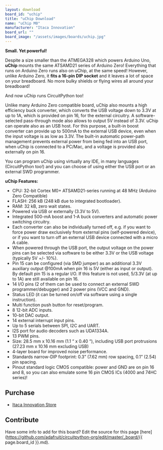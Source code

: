 ```yaml
---
layout: download
board_id: "uchip"
title: "uChip Download"
name: "uChip M0"
manufacturer: "Itaca Innovation"
board_url: ""
board_image: "/assets/images/boards/uchip.jpg"
---
```


**Small. Yet powerful!**

Despite a size smaller than the ATMEGA328 which powers Arduino Uno, **uChip** mounts the same ATSAMD21 series of Arduino Zero! Everything that runs on Arduino Zero runs also on uChip, at the same speed! However, unlike Arduino Zero, it **fits a 16-pin DIP socket** and it leaves a lot of space on your breadboard. No more bulky shields or flying wires all around your breadboard!

And now uChip runs CircuitPython too!

Unlike many Arduino Zero compatible board, uChip also mounts a high efficiency buck converter, which converts the USB voltage down to 3.3V at up to 1A, which is provided on pin 16, for the external circuitry. A software-selected pass-through mode also allows to output 5V instead of 3.3V. 
uChip can operate also as an USB host. For this purpose, a built-in boost converter can provide up to 500mA to the external USB device, even when the input voltage is as low as 3.3V. The built-in automatic power-path management prevents external power from being fed into an USB port, when uChip is connected to a PC/Mac, and a voltage is provided also externally on pin 16.

You can program uChip using virtually any IDE, in many languages (CircuitPython too!) and you can choose of using either the USB port or an external SWD programmer.

**uChip Features:**

* CPU: 32-bit Cortex M0+ ATSAMD21-series running at 48 MHz (Arduino Zero Compatible)
* FLASH: 256 kB (248 kB due to integrated bootloader).
* RAM: 32 kB, zero wait states.
* Powered via USB or externally (3.3V to 5V).
* Integrated 500-mA boost and 1-A buck converters and automatic power switching circuitry. 
* Each converter can also be individually turned off, e.g. if you want to force power draw exclusively from external pins (self-powered device), or if you want to turn off an external USB device connected with a micro A cable.
* When powered through the USB port, the output voltage on the power pins can be selected via software to be either 3.3V or the USB voltage (typically 5V +/- 10%).
* Pin 15 can be configured (via SMD jumper) as an additional 3.3V auxiliary output @100mA when pin 16 is 5V (either as input or output). By default pin 15 is a regular I/O. If this feature is not used, 5/3.3V (at up to 1A) are still available on pin 16.
* 14 I/O pins (2 of them can be used to connect an external SWD programmer/debugger) and 2 power pins (VCC and GND).
* Status LED (it can be turned on/off via software using a single instruction).
* Multi function push button for reset/program.
* 8 12-bit ADC inputs.  
* 10-bit DAC output.
* 14 external interrupt input pins.
* Up to 5 serials between SPI, I2C and UART.
* I2S port for audio decoders such as  UDA1334A.
* 13 PWM pins.
* Size: 28.5 mm x 10.16 mm (1.1 “ x 0.40 “), including USB port protrusions (27.23 mm x 10.16 mm excluding USB)
* 4-layer board for improved noise performance.
* Standards narrow-DIP footprint: 0.3” (7.62 mm) row spacing, 0.1” (2.54) pin spacing.
* Pinout standard logic CMOS compatible: power and GND are on pin 16 and 8, so you can also emulate some 16 pin CMOS ICs (4000 and 74HC series)!  

## Purchase

* [Itaca Innovation Store](https://shop.itaca-innovation.com)

## Contribute

Have some info to add for this board? Edit the source for this page [here](https://github.com/adafruit/circuitpython-org/edit/master/_board/{{ page.board_id }}.md).
